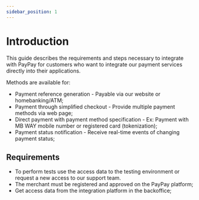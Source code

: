 ```yaml
---
sidebar_position: 1
---
```


# Introduction

This guide describes the requirements and steps necessary to integrate with PayPay for customers who want to integrate our payment services directly into their applications.

Methods are available for:

-   Payment reference generation - Payable via our website or homebanking/ATM;
-   Payment through simplified checkout - Provide multiple payment methods via web page;
-   Direct payment with payment method specification - Ex: Payment with MB WAY mobile number or registered card (tokenization);
-   Payment status notification - Receive real-time events of changing payment status;

## Requirements

-   To perform tests use the access data to the testing environment or request a new access to our support team.
-   The merchant must be registered and approved on the PayPay platform;
-   Get access data from the integration platform in the backoffice;
